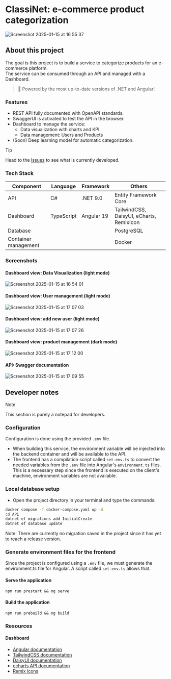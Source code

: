 # ClassiNet: e-commerce product categorization

![Screenshot 2025-01-15 at 16 55 37](https://github.com/user-attachments/assets/cd289c75-e6df-410c-96de-5b5eb9dca24f)

## About this project

The goal is this project is to build a service to categorize products for an e-commerce platform.<br />
The service can be consumed through an API and managed with a Dashboard.

> 🚀 Powered by the most up-to-date versions of .NET and Angular!

### Features

-  REST API fully documented with OpenAPI standards.
  - SwaggerUI is activated to test the API in the browser.
- Dashboard to manage the service:
  - Data visualization with charts and KPI.
  - Data management: Users and Products
- (Soon) Deep learning model for automatic categorization.

> [!TIP]
> Head to the [Issues](https://github.com/JoffreyLGT/Product-categorization/issues) to see what is currently developed.

### Tech Stack

| Component | Language | Framework | Others |
| --- | --- | --- | --- |
| API | C# | .NET 9.0 | Entity Framework Core |
| Dashboard | TypeScript | Angular 19 | TailwindCSS, DaisyUI, eCharts, RemixIcon |
| Database | | | PostgreSQL |
| Container management | | | Docker |

### Screenshots

#### Dashboard view: Data Visualization (light mode)
![Screenshot 2025-01-15 at 16 54 01](https://github.com/user-attachments/assets/2225d319-2bca-4a7a-b26b-d60210c7367b)

#### Dashboard view: User management (light mode)
![Screenshot 2025-01-15 at 17 07 03](https://github.com/user-attachments/assets/d5c92f87-2f96-40ec-9aee-749e2dbe59b8)

#### Dashboard view: add new user (light mode)
![Screenshot 2025-01-15 at 17 07 26](https://github.com/user-attachments/assets/f819a605-0268-4148-a80c-fbe6a2664888)

#### Dashboard view: product management (dark mode)
![Screenshot 2025-01-15 at 17 12 00](https://github.com/user-attachments/assets/d7e23aa6-d0e2-4681-8249-18a99dd00d1e)

#### API: Swagger documentation
![Screenshot 2025-01-15 at 17 09 55](https://github.com/user-attachments/assets/1b155b71-0d5c-4f94-baf8-9649eac86493)


## Developer notes

> [!NOTE]
> This section is purely a notepad for developers.


### Configuration

Configuration is done using the provided `.env` file.
- When building this service, the environment variable will be injected into the backend container and will be available to the API.
- The frontend has a compilation script called `set-env.ts` to convert the needed variables from the `.env` file into Angular's `environment.ts` files. This is a necessary step since the frontend is executed on the client's machine, environment variables are not available.

### Local database setup

- Open the project directory in your terminal and type the commands:
```bash
docker compose -f docker-compose.yaml up -d
cd API
dotnet ef migrations add InitialCreate
dotnet ef database update
```

Note: There are currently no migration saved in the project since it has yet to reach a release version.

### Generate environment files for the frontend

Since the project is configured using a `.env` file, we must generate the environment.ts file for Angular.
A script called `set-env.ts` allows that.

#### Serve the application

```shell
npm run prestart && ng serve
```

#### Build the application

```shell
npm run prebuild && ng build
```

### Resources

#### Dashboard

- [Angular documentation](https://angular.dev/)
- [TailwindCSS documentation](https://tailwindcss.com/)
- [DaisyUI documentation](https://daisyui.com/)
- [echarts API documentation](https://echarts.apache.org/en/option.html#title)
- [Remix icons](https://remixicon.com/)
